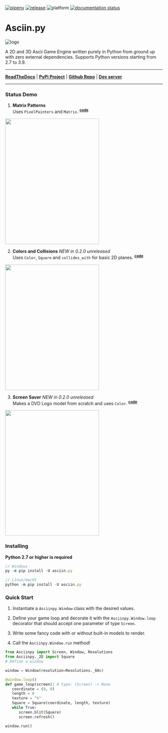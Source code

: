 [![pipenv](https://img.shields.io/pypi/pyversions/Asciin.py.svg)](https://www.python.org/)
[![release](https://img.shields.io/pypi/v/Asciin.py.svg)](https://pypi.org/project/Asciin.py/)
![platform](https://img.shields.io/static/v1?label=platforms&message=Windows+|+Linux+|+OSX&color=informational)
[![documentation status](https://readthedocs.org/projects/asciinpy/badge/?version=latest)](https://asciinpy.readthedocs.io/en/latest/?badge=latest)

# Asciin.py

![logo](https://raw.githubusercontent.com/Rickaym/Asciin.py/main/assets/inverted_logo.png)

A 2D and 3D Ascii Game Engine written purely in Python from ground up with zero external dependencies.
Supports Python versions starting from 2.7 to 3.9.

---

**[ReadTheDocs](https://asciinpy.readthedocs.io/en/latest/)** | **[PyPi Project](https://pypi.org/project/Asciin.py/)** |
**[Github Repo](https://github.com/Rickaym/Asciin.py)** |
**[Dev server](https://discord.gg/UmnzdPgn6g)**

---

### Status Demo

1. **Matrix Patterns**
   <br> Uses `PixelPainters` and `Matrix`.
<sup>**[code](https://github.com/Rickaym/Asciin.py/tree/main/examples/matrix_patterns.py)**</sup>
<img src="https://raw.githubusercontent.com/Rickaym/Asciin.py/main/assets/LuckyDevStuff_render.gif" data-canonical-src="https://raw.githubusercontent.com/Rickaym/Asciin.py/main/assets/LuckyDevStuff_render.gif" width="300" height="400" />

2. **Colors and Collisions** *NEW in 0.2.0 unreleased*
   <br> Uses `Color`, `Square` and `collides_with` for basic 2D planes.
<sup>**[code](https://github.com/Rickaym/Asciin.py/tree/main/examples/colors_and_collisions.py)**</sup>
<img src="https://i.gyazo.com/e3a410a475b2b2a81ad40c3426d75e26.gif" data-canonical-src="https://i.gyazo.com/e3a410a475b2b2a81ad40c3426d75e26.gif" width="300" height="400" />

3. **Screen Saver** *NEW in 0.2.0 unreleased*
   <br> Makes a DVD Logo model from scratch and uses `Color`.
<sup>**[code](https://github.com/Rickaym/Asciin.py/tree/main/examples/screen_saver.py)**</sup>
<img src="https://i.gyazo.com/2c457fe5057bfa71559b8cbe96747b28.gif" data-canonical-src="https://i.gyazo.com/2c457fe5057bfa71559b8cbe96747b28.gif" width="300" height="400" />


### Installing

**Python 2.7 or higher is required**

```js
// Windows
py -m pip install -U asciin.py

// Linux/macOS
python -m pip install -U asciin.py
```

### Quick Start

1. Instantiate a `Asciinpy.Window` class with the desired values.

2. Define your game loop and decorate it with the `Asciinpy.Window.loop` decorator that should accept one parameter of type `Screen`.

3. Write some fancy code with or without built-in models to render.

4. Call the `Asciinpy.Window.run` method!

```py
from Asciinpy import Screen, Window, Resolutions
from Asciinpy._2D import Square
# Define a window

window = Window(resolution=Resolutions._60c)

@window.loop()
def game_loop(screen): # type: (Screen) -> None
   coordinate = (0, 0)
   length = 8
   texture = "%"
   Square = Square(coordinate, length, texture)
   while True:
      screen.blit(Square)
      screen.refresh()

window.run()
```
